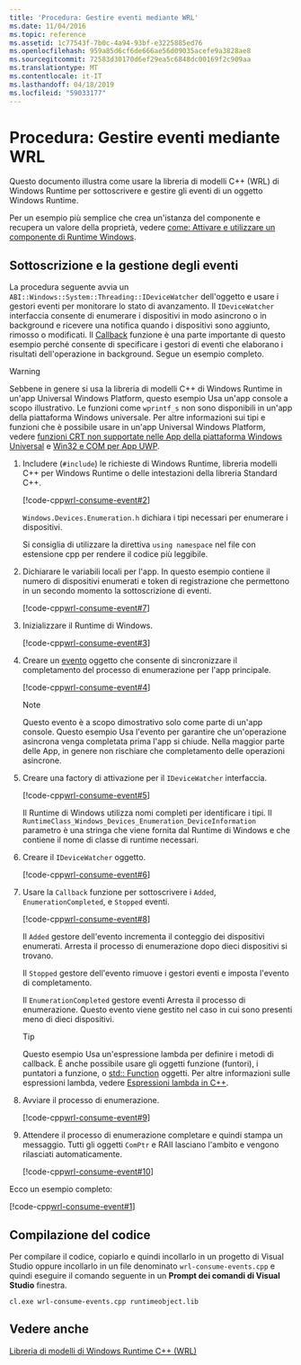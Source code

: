 ```yaml
---
title: 'Procedura: Gestire eventi mediante WRL'
ms.date: 11/04/2016
ms.topic: reference
ms.assetid: 1c77543f-7b0c-4a94-93bf-e3225885ed76
ms.openlocfilehash: 959a85d6cf6de666ae56d09035acefe9a3828ae8
ms.sourcegitcommit: 72583d30170d6ef29ea5c6848dc00169f2c909aa
ms.translationtype: MT
ms.contentlocale: it-IT
ms.lasthandoff: 04/18/2019
ms.locfileid: "59033177"
---
```

# <a name="how-to-handle-events-using-wrl"></a>Procedura: Gestire eventi mediante WRL

Questo documento illustra come usare la libreria di modelli C++ (WRL) di Windows Runtime per sottoscrivere e gestire gli eventi di un oggetto Windows Runtime.

Per un esempio più semplice che crea un'istanza del componente e recupera un valore della proprietà, vedere [come: Attivare e utilizzare un componente di Runtime Windows](how-to-activate-and-use-a-windows-runtime-component-using-wrl.md).

## <a name="subscribing-to-and-handling-events"></a>Sottoscrizione e la gestione degli eventi

La procedura seguente avvia un `ABI::Windows::System::Threading::IDeviceWatcher` dell'oggetto e usare i gestori eventi per monitorare lo stato di avanzamento. Il `IDeviceWatcher` interfaccia consente di enumerare i dispositivi in modo asincrono o in background e ricevere una notifica quando i dispositivi sono aggiunto, rimosso o modificati. Il [Callback](callback-function-wrl.md) funzione è una parte importante di questo esempio perché consente di specificare i gestori di eventi che elaborano i risultati dell'operazione in background. Segue un esempio completo.

> [!WARNING]
> Sebbene in genere si usa la libreria di modelli C++ di Windows Runtime in un'app Universal Windows Platform, questo esempio Usa un'app console a scopo illustrativo. Le funzioni come `wprintf_s` non sono disponibili in un'app della piattaforma Windows universale. Per altre informazioni sui tipi e funzioni che è possibile usare in un'app Universal Windows Platform, vedere [funzioni CRT non supportate nelle App della piattaforma Windows Universal](../../cppcx/crt-functions-not-supported-in-universal-windows-platform-apps.md) e [Win32 e COM per App UWP](/uwp/win32-and-com/win32-and-com-for-uwp-apps).

1. Includere (`#include`) le richieste di Windows Runtime, libreria modelli C++ per Windows Runtime o delle intestazioni della libreria Standard C++.

   [!code-cpp[wrl-consume-event#2](../codesnippet/CPP/how-to-handle-events-using-wrl_1.cpp)]

   `Windows.Devices.Enumeration.h` dichiara i tipi necessari per enumerare i dispositivi.

   Si consiglia di utilizzare la direttiva `using namespace` nel file con estensione cpp per rendere il codice più leggibile.

2. Dichiarare le variabili locali per l'app. In questo esempio contiene il numero di dispositivi enumerati e token di registrazione che permettono in un secondo momento la sottoscrizione di eventi.

   [!code-cpp[wrl-consume-event#7](../codesnippet/CPP/how-to-handle-events-using-wrl_2.cpp)]

3. Inizializzare il Runtime di Windows.

   [!code-cpp[wrl-consume-event#3](../codesnippet/CPP/how-to-handle-events-using-wrl_3.cpp)]

4. Creare un [evento](event-class-wrl.md) oggetto che consente di sincronizzare il completamento del processo di enumerazione per l'app principale.

   [!code-cpp[wrl-consume-event#4](../codesnippet/CPP/how-to-handle-events-using-wrl_4.cpp)]

   > [!NOTE]
   > Questo evento è a scopo dimostrativo solo come parte di un'app console. Questo esempio Usa l'evento per garantire che un'operazione asincrona venga completata prima l'app si chiude. Nella maggior parte delle App, in genere non rischiare che completamento delle operazioni asincrone.

5. Creare una factory di attivazione per il `IDeviceWatcher` interfaccia.

   [!code-cpp[wrl-consume-event#5](../codesnippet/CPP/how-to-handle-events-using-wrl_5.cpp)]

   Il Runtime di Windows utilizza nomi completi per identificare i tipi. Il `RuntimeClass_Windows_Devices_Enumeration_DeviceInformation` parametro è una stringa che viene fornita dal Runtime di Windows e che contiene il nome di classe di runtime necessari.

6. Creare il `IDeviceWatcher` oggetto.

   [!code-cpp[wrl-consume-event#6](../codesnippet/CPP/how-to-handle-events-using-wrl_6.cpp)]

7. Usare la `Callback` funzione per sottoscrivere i `Added`, `EnumerationCompleted`, e `Stopped` eventi.

   [!code-cpp[wrl-consume-event#8](../codesnippet/CPP/how-to-handle-events-using-wrl_7.cpp)]

   Il `Added` gestore dell'evento incrementa il conteggio dei dispositivi enumerati. Arresta il processo di enumerazione dopo dieci dispositivi si trovano.

   Il `Stopped` gestore dell'evento rimuove i gestori eventi e imposta l'evento di completamento.

   Il `EnumerationCompleted` gestore eventi Arresta il processo di enumerazione. Questo evento viene gestito nel caso in cui sono presenti meno di dieci dispositivi.

   > [!TIP]
   > Questo esempio Usa un'espressione lambda per definire i metodi di callback. È anche possibile usare gli oggetti funzione (funtori), i puntatori a funzione, o [std:: Function](../../standard-library/function-class.md) oggetti. Per altre informazioni sulle espressioni lambda, vedere [Espressioni lambda in C++](../../cpp/lambda-expressions-in-cpp.md).

8. Avviare il processo di enumerazione.

   [!code-cpp[wrl-consume-event#9](../codesnippet/CPP/how-to-handle-events-using-wrl_8.cpp)]

9. Attendere il processo di enumerazione completare e quindi stampa un messaggio. Tutti gli oggetti `ComPtr` e RAII lasciano l'ambito e vengono rilasciati automaticamente.

   [!code-cpp[wrl-consume-event#10](../codesnippet/CPP/how-to-handle-events-using-wrl_9.cpp)]

Ecco un esempio completo:

[!code-cpp[wrl-consume-event#1](../codesnippet/CPP/how-to-handle-events-using-wrl_10.cpp)]

## <a name="compiling-the-code"></a>Compilazione del codice

Per compilare il codice, copiarlo e quindi incollarlo in un progetto di Visual Studio oppure incollarlo in un file denominato `wrl-consume-events.cpp` e quindi eseguire il comando seguente in un **Prompt dei comandi di Visual Studio** finestra.

`cl.exe wrl-consume-events.cpp runtimeobject.lib`

## <a name="see-also"></a>Vedere anche

[Libreria di modelli di Windows Runtime C++ (WRL)](windows-runtime-cpp-template-library-wrl.md)